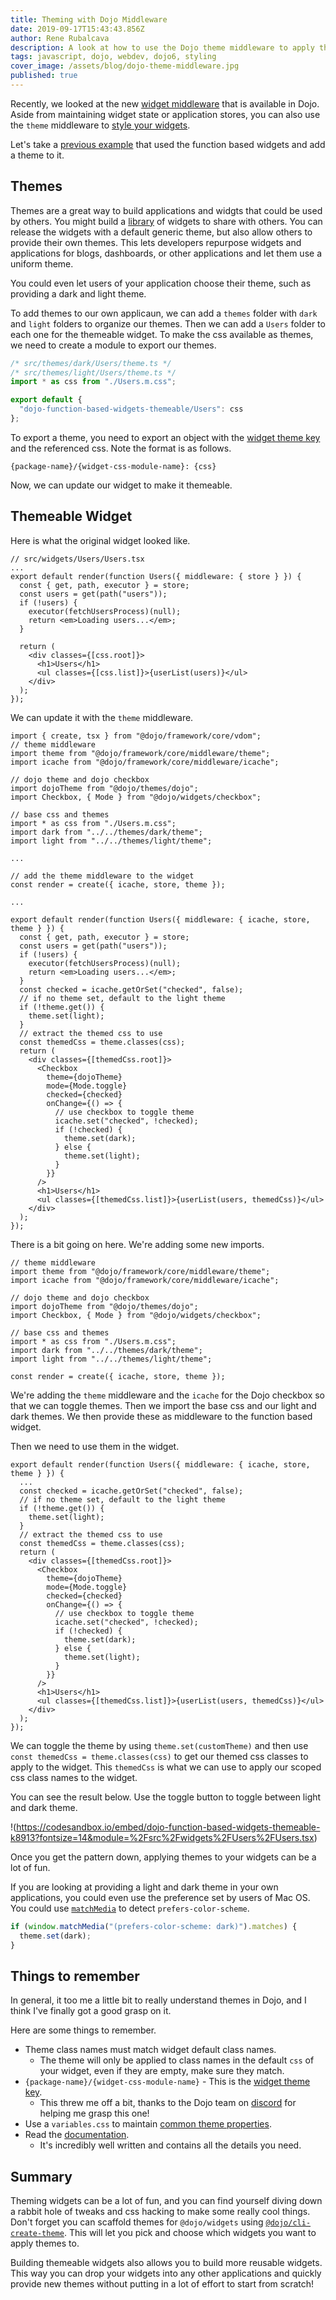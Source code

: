 ```yaml
---
title: Theming with Dojo Middleware
date: 2019-09-17T15:43:43.856Z
author: Rene Rubalcava
description: A look at how to use the Dojo theme middleware to apply themes to your application.
tags: javascript, dojo, webdev, dojo6, styling
cover_image: /assets/blog/dojo-theme-middleware.jpg
published: true
---
```


Recently, we looked at the new [widget middleware](https://learn-dojo.com/dojo-widget-middleware/) that is available in Dojo. Aside from maintaining widget state or application stores, you can also use the `theme` middleware to [style your widgets](https://dojo.io/learn/styling/introduction).

Let's take a [previous example](https://codesandbox.io/s/dojo-function-based-widgets-94eyy) that used the function based widgets and add a theme to it.

## Themes

Themes are a great way to build applications and widgts that could be used by others. You might build a [library](https://github.com/dojo/cli-build-widget#building) of widgets to share with others. You can release the widgets with a default generic theme, but also allow others to provide their own themes. This lets developers repurpose widgets and applications for blogs, dashboards, or other applications and let them use a uniform theme.

You could even let users of your application choose their theme, such as providing a dark and light theme.

To add themes to our own applicaun, we can add a `themes` folder with `dark` and `light` folders to organize our themes. Then we can add a `Users` folder to each one for the themeable widget. To make the css available as themes, we need to create a module to export our themes.

```ts
/* src/themes/dark/Users/theme.ts */
/* src/themes/light/Users/theme.ts */
import * as css from "./Users.m.css";

export default {
  "dojo-function-based-widgets-themeable/Users": css
};
```

To export a theme, you need to export an object with the [widget theme key](https://dojo.io/learn/styling/working-with-themes#widget-theme-keys) and the referenced css. Note the format is as follows.

`{package-name}/{widget-css-module-name}: {css}`

Now, we can update our widget to make it themeable.

## Themeable Widget

Here is what the original widget looked like.

```tsx
// src/widgets/Users/Users.tsx
...
export default render(function Users({ middleware: { store } }) {
  const { get, path, executor } = store;
  const users = get(path("users"));
  if (!users) {
    executor(fetchUsersProcess)(null);
    return <em>Loading users...</em>;
  }

  return (
    <div classes={[css.root]}>
      <h1>Users</h1>
      <ul classes={[css.list]}>{userList(users)}</ul>
    </div>
  );
});
```

We can update it with the `theme` middleware.

```tsx
import { create, tsx } from "@dojo/framework/core/vdom";
// theme middleware
import theme from "@dojo/framework/core/middleware/theme";
import icache from "@dojo/framework/core/middleware/icache";

// dojo theme and dojo checkbox
import dojoTheme from "@dojo/themes/dojo";
import Checkbox, { Mode } from "@dojo/widgets/checkbox";

// base css and themes
import * as css from "./Users.m.css";
import dark from "../../themes/dark/theme";
import light from "../../themes/light/theme";

...

// add the theme middleware to the widget
const render = create({ icache, store, theme });

...

export default render(function Users({ middleware: { icache, store, theme } }) {
  const { get, path, executor } = store;
  const users = get(path("users"));
  if (!users) {
    executor(fetchUsersProcess)(null);
    return <em>Loading users...</em>;
  }
  const checked = icache.getOrSet("checked", false);
  // if no theme set, default to the light theme
  if (!theme.get()) {
    theme.set(light);
  }
  // extract the themed css to use
  const themedCss = theme.classes(css);
  return (
    <div classes={[themedCss.root]}>
      <Checkbox
        theme={dojoTheme}
        mode={Mode.toggle}
        checked={checked}
        onChange={() => {
          // use checkbox to toggle theme
          icache.set("checked", !checked);
          if (!checked) {
            theme.set(dark);
          } else {
            theme.set(light);
          }
        }}
      />
      <h1>Users</h1>
      <ul classes={[themedCss.list]}>{userList(users, themedCss)}</ul>
    </div>
  );
});
```

There is a bit going on here. We're adding some new imports.

```tsx
// theme middleware
import theme from "@dojo/framework/core/middleware/theme";
import icache from "@dojo/framework/core/middleware/icache";

// dojo theme and dojo checkbox
import dojoTheme from "@dojo/themes/dojo";
import Checkbox, { Mode } from "@dojo/widgets/checkbox";

// base css and themes
import * as css from "./Users.m.css";
import dark from "../../themes/dark/theme";
import light from "../../themes/light/theme";

const render = create({ icache, store, theme });
```

We're adding the `theme` middleware and the `icache` for the Dojo checkbox so that we can toggle themes. Then we import the base css and our light and dark themes. We then provide these as middleware to the function based widget.

Then we need to use them in the widget.

```tsx
export default render(function Users({ middleware: { icache, store, theme } }) {
  ...
  const checked = icache.getOrSet("checked", false);
  // if no theme set, default to the light theme
  if (!theme.get()) {
    theme.set(light);
  }
  // extract the themed css to use
  const themedCss = theme.classes(css);
  return (
    <div classes={[themedCss.root]}>
      <Checkbox
        theme={dojoTheme}
        mode={Mode.toggle}
        checked={checked}
        onChange={() => {
          // use checkbox to toggle theme
          icache.set("checked", !checked);
          if (!checked) {
            theme.set(dark);
          } else {
            theme.set(light);
          }
        }}
      />
      <h1>Users</h1>
      <ul classes={[themedCss.list]}>{userList(users, themedCss)}</ul>
    </div>
  );
});
```

We can toggle the theme by using `theme.set(customTheme)` and then use `const themedCss = theme.classes(css)` to get our themed css classes to apply to the widget. This `themedCss` is what we can use to apply our scoped css class names to the widget.

You can see the result below. Use the toggle button to toggle between light and dark theme.

!(https://codesandbox.io/embed/dojo-function-based-widgets-themeable-k8913?fontsize=14&module=%2Fsrc%2Fwidgets%2FUsers%2FUsers.tsx)


Once you get the pattern down, applying themes to your widgets can be a lot of fun.

If you are looking at providing a light and dark theme in your own applications, you could even use the preference set by users of Mac OS. You could use [`matchMedia`](https://developer.mozilla.org/en-US/docs/Web/API/Window/matchMedia) to detect `prefers-color-scheme`.

```ts
if (window.matchMedia("(prefers-color-scheme: dark)").matches) {
  theme.set(dark);
}
```

## Things to remember

In general, it too me a little bit to really understand themes in Dojo, and I think I've finally got a good grasp on it.

Here are some things to remember.

* Theme class names must match widget default class names.
  - The theme will only be applied to class names in the default `css` of your widget, even if they are empty, make sure they match.
* `{package-name}/{widget-css-module-name}` - This is the [widget theme key](https://dojo.io/learn/styling/working-with-themes#widget-theme-keys).
  - This threw me off a bit, thanks to the Dojo team on [discord](https://discord.gg/M7yRngE) for helping me grasp this one!
* Use a `variables.css` to maintain [common theme properties](https://dojo.io/learn/styling/introduction#abstracting-common-theme-properties).
* Read the [documentation](https://dojo.io/learn/styling/introduction).
  - It's incredibly well written and contains all the details you need.

## Summary

Theming widgets can be a lot of fun, and you can find yourself diving down a rabbit hole of tweaks and css hacking to make some really cool things. Don't forget you can scaffold themes for `@dojo/widgets` using [`@dojo/cli-create-theme`](https://dojo.io/learn/styling/working-with-themes#scaffolding-themes-for-third-party-widgets). This will let you pick and choose which widgets you want to apply themes to.

Building themeable widgets also allows you to build more reusable widgets. This way you can drop your widgets into any other applications and quickly provide new themes without putting in a lot of effort to start from scratch!
